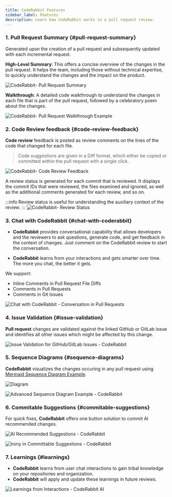 ```yaml
---
title: CodeRabbit Features
sidebar_label: Features
description: Learn how CodeRabbit works in a pull request review.
---
```


### 1. Pull Request Summary {#pull-request-summary}

Generated upon the creation of a pull request and subsequently updated with each
incremental request.

**High-Level Summary**: This offers a concise overview of the changes in the pull
request. It helps the team, including those without technical expertise, to
quickly understand the changes and the impact on the product.

![CodeRabbit- Pull Request Summary](/img/about/Summary-Overview.png)

**Walkthrough**: A detailed code walkthrough to understand the changes in each file
that is part of the pull request, followed by a celebratory poem about the
changes.

![CodeRabbit- Pull Request Walkthrough Example](/img/about/Summary-Walkthrough.png)

### 2. Code Review feedback {#code-review-feedback}

**Code review** feedback is posted as review comments on the lines of the code that
changed for each file. 

> Code suggestions are given in a Diff format, which either
be copied or committed within the pull request with a single click.

![CodeRabbit- Code Review Feedback](/img/about/ReviewFeedback.png)

A review status is generated for each commit that is reviewed. It displays the
commit IDs that were reviewed, the files examined and ignored, as well as the
additional comments generated for each review, and so on.

:::info
Review status is useful for understanding the auxiliary context of the review.
:::
![CodeRabbit- Review Status](/img/about/ReviewStatus.png)

### 3. Chat with CodeRabbit {#chat-with-coderabbit}

- **CodeRabbit** provides conversational capability that allows developers and the
reviewers to ask questions, generate code, and get feedback in the context of
changes. Just comment on the CodeRabbit review to start the conversation.

- **CodeRabbit** learns from your interactions and gets smarter over time. The more
you chat, the better it gets.

We support:

- Inline Comments in Pull Request File Diffs
- Comments in Pull Requests
- Comments in Git Issues

![Chat with CodeRabbit - Conversation in Pull Requests](/img/about/chat.png)

### 4. Issue Validation {#issue-validation}

**Pull request** changes are validated against the linked GitHub or GitLab issue and
identifies all other issues which might be affected by this change.

![Issue Validation for GitHub/GitLab Issues - CodeRabbit](/img/about/issue-validation.png)

### 5. Sequence Diagrams {#sequence-diagrams}

**CodeRabbit** visualizes the changes occuring in any pull request using
[Mermaid Sequence Diagram Example](https://mermaid.live/).

![Diagram](/img/about/diagram.png)

![Advanced Sequence Diagram Example - CodeRabbit](/img/about/advanced-diagram.png)

### 6. Commitable Suggestions {#commitable-suggestions}

For quick fixes, **CodeRabbit** offers one button solution to commit AI recommended
changes.

![AI Recommended Suggestions - CodeRabbit](/img/about/committable-suggestion.png)

![Irony in Committable Suggestions - CodeRabbit](/img/about/ironic-committable.png)

### 7. Learnings {#learnings}

- **CodeRabbit** learns from user chat interactions to gain tribal knowledge on your
repositories and organization. 
- **CodeRabbit** will apply and update these learnings
in future reviews.

![Learnings from Interactions - CodeRabbit AI](/img/about/learnings.png)
